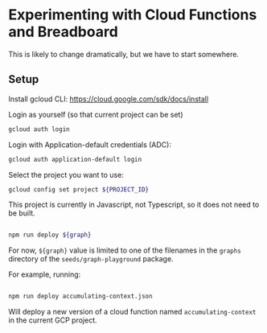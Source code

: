 # Experimenting with Cloud Functions and Breadboard

This is likely to change dramatically, but we have to start somewhere.

## Setup

Install gcloud CLI: https://cloud.google.com/sdk/docs/install

Login as yourself (so that current project can be set)

```bash
gcloud auth login
```

Login with Application-default credentials (ADC):

```bash
gcloud auth application-default login
```

Select the project you want to use:

```bash
gcloud config set project ${PROJECT_ID}
```

This project is currently in Javascript, not Typescript, so it does not need to be built.

```bash

npm run deploy ${graph}

```

For now, `${graph}` value is limited to one of the filenames in the `graphs` directory of the `seeds/graph-playground` package.

For example, running:

```bash

npm run deploy accumulating-context.json

```

Will deploy a new version of a cloud function named `accumulating-context` in the current GCP project.
